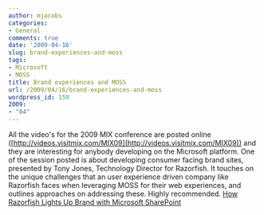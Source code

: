 ```yaml
---
author: mjacobs
categories:
- General
comments: true
date: '2009-04-16'
slug: brand-experiences-and-moss
tags:
- Microsoft
- MOSS
title: Brand experiences and MOSS
url: /2009/04/16/brand-experiences-and-moss
wordpress_id: 159
2009:
- "04"
---
```



All the video's for the 2009 MIX conference are posted online ([http://videos.visitmix.com/MIX09](http://videos.visitmix.com/MIX09)) and they are interesting for anybody developing on the Microsoft platform. One of the session posted is about developing consumer facing brand sites, presented by Tony Jones, Technology Director for Razorfish. It touches on the unique challenges that an user experience driven company like Razorfish faces when leveraging MOSS for their web experiences, and outlines approaches on addressing these. Highly recommended. [How Razorfish Lights Up Brand with Microsoft SharePoint](http://videos.visitmix.com/MIX09/C19F)
